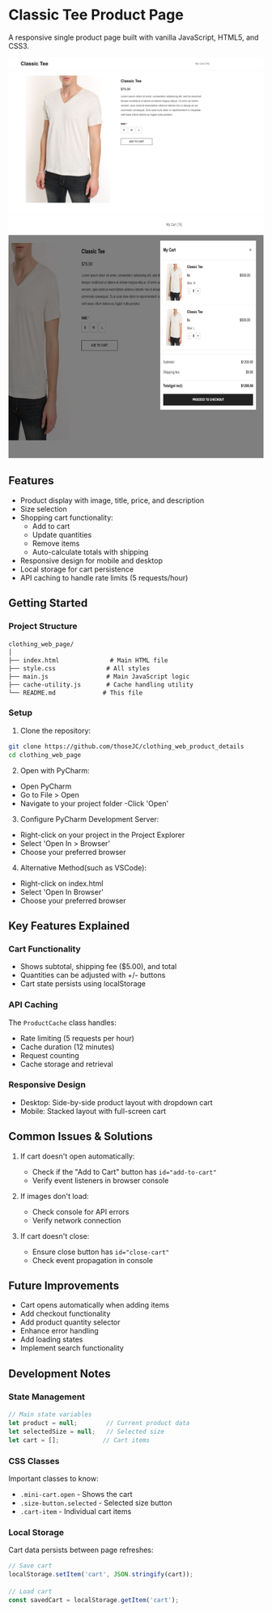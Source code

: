 # Classic Tee Product Page

A responsive single product page built with vanilla JavaScript, HTML5, and CSS3. 

![main-interface.png](main-interface.png)
<img alt="mini-cart.png" height="480" src="mini-cart.png" width="840"/>

## Features

- Product display with image, title, price, and description
- Size selection
- Shopping cart functionality:
  - Add to cart
  - Update quantities
  - Remove items
  - Auto-calculate totals with shipping
- Responsive design for mobile and desktop
- Local storage for cart persistence
- API caching to handle rate limits (5 requests/hour)

## Getting Started

### Project Structure
```
clothing_web_page/
│
├── index.html              # Main HTML file
├── style.css              # All styles 
├── main.js                # Main JavaScript logic
├── cache-utility.js       # Cache handling utility
└── README.md             # This file
```

### Setup
1. Clone the repository:
```bash
git clone https://github.com/thoseJC/clothing_web_product_details
cd clothing_web_page
```

2. Open with PyCharm:
- Open PyCharm
- Go to File > Open
- Navigate to your project folder
-Click 'Open'

3. Configure PyCharm Development Server:
- Right-click on your project in the Project Explorer
- Select 'Open In > Browser'
- Choose your preferred browser

4. Alternative Method(such as VSCode):

- Right-click on index.html
- Select 'Open In Browser'
- Choose your preferred browser

## Key Features Explained

### Cart Functionality
- Shows subtotal, shipping fee ($5.00), and total
- Quantities can be adjusted with +/- buttons
- Cart state persists using localStorage

### API Caching
The `ProductCache` class handles:
- Rate limiting (5 requests per hour)
- Cache duration (12 minutes)
- Request counting
- Cache storage and retrieval

### Responsive Design
- Desktop: Side-by-side product layout with dropdown cart
- Mobile: Stacked layout with full-screen cart

## Common Issues & Solutions

1. If cart doesn't open automatically:
   - Check if the "Add to Cart" button has `id="add-to-cart"`
   - Verify event listeners in browser console

2. If images don't load:
   - Check console for API errors
   - Verify network connection

3. If cart doesn't close:
   - Ensure close button has `id="close-cart"`
   - Check event propagation in console

## Future Improvements
- Cart opens automatically when adding items
- Add checkout functionality
- Add product quantity selector
- Enhance error handling
- Add loading states
- Implement search functionality

## Development Notes

### State Management
```javascript
// Main state variables
let product = null;        // Current product data
let selectedSize = null;   // Selected size
let cart = [];            // Cart items
```

### CSS Classes
Important classes to know:
- `.mini-cart.open` - Shows the cart
- `.size-button.selected` - Selected size button
- `.cart-item` - Individual cart items

### Local Storage
Cart data persists between page refreshes:
```javascript
// Save cart
localStorage.setItem('cart', JSON.stringify(cart));

// Load cart
const savedCart = localStorage.getItem('cart');
```
